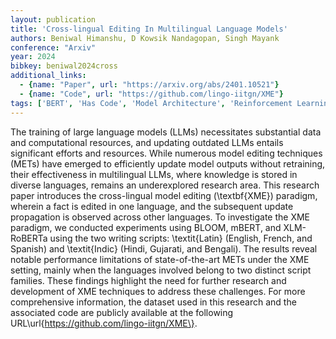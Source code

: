 ```yaml
---
layout: publication
title: 'Cross-lingual Editing In Multilingual Language Models'
authors: Beniwal Himanshu, D Kowsik Nandagopan, Singh Mayank
conference: "Arxiv"
year: 2024
bibkey: beniwal2024cross
additional_links:
  - {name: "Paper", url: "https://arxiv.org/abs/2401.10521"}
  - {name: "Code", url: "https://github.com/lingo-iitgn/XME"}
tags: ['BERT', 'Has Code', 'Model Architecture', 'Reinforcement Learning', 'Training Techniques', 'Uncategorized']
---
```

The training of large language models (LLMs) necessitates substantial data and computational resources, and updating outdated LLMs entails significant efforts and resources. While numerous model editing techniques (METs) have emerged to efficiently update model outputs without retraining, their effectiveness in multilingual LLMs, where knowledge is stored in diverse languages, remains an underexplored research area. This research paper introduces the cross-lingual model editing (\textbf\{XME\}) paradigm, wherein a fact is edited in one language, and the subsequent update propagation is observed across other languages. To investigate the XME paradigm, we conducted experiments using BLOOM, mBERT, and XLM-RoBERTa using the two writing scripts: \textit\{Latin\} (English, French, and Spanish) and \textit\{Indic\} (Hindi, Gujarati, and Bengali). The results reveal notable performance limitations of state-of-the-art METs under the XME setting, mainly when the languages involved belong to two distinct script families. These findings highlight the need for further research and development of XME techniques to address these challenges. For more comprehensive information, the dataset used in this research and the associated code are publicly available at the following URL\url\{https://github.com/lingo-iitgn/XME\}.
